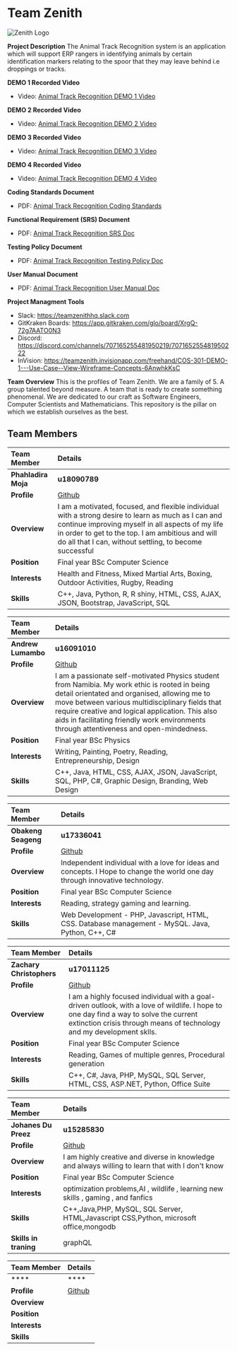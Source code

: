 # Team Zenith

![Zenith Logo](https://teamzenith.educationhost.cloud/images/ZenithEpiuseATR3.png)

**Project Description**
The Animal Track Recognition system is an application which will support ERP rangers in identifying animals by certain identification markers relating to the spoor that they may leave behind i.e droppings or tracks.

**DEMO 1 Recorded Video**
* Video: [Animal Track Recognition DEMO 1 Video](https://drive.google.com/file/d/1wPRWSZfDXdYjMZgVQhYv0WJvxW_datI-/view?usp=sharing)

**DEMO 2 Recorded Video**
* Video: [Animal Track Recognition DEMO 2 Video](https://drive.google.com/file/d/1Wsltu0sKa-cJ66aMKDCI91PJNubGCKhR/view?usp=sharing)

**DEMO 3 Recorded Video**
* Video: [Animal Track Recognition DEMO 3 Video](https://drive.google.com/file/d/1NfFtj9OYAtGpqkuROMzn-vF3PaGLdv0p/view?usp=sharing)

**DEMO 4 Recorded Video**
* Video: [Animal Track Recognition DEMO 4 Video](https://drive.google.com/file/d/1xiYPTq3g1Q2vpbbSa_twDK6jZbVKGuZs/view?usp=sharing)

**Coding Standards Document**
* PDF: [Animal Track Recognition Coding Standards](https://drive.google.com/file/d/1Eb0PFPzKs8F8VZHP1lAfKrqgMnvFt7ab/view?usp=sharing)

**Functional Requirement (SRS) Document**
* PDF: [Animal Track Recognition SRS Doc](https://drive.google.com/file/d/1B2uRbB4OfB8ZyqGJhJZgpsOzRUC537nE/view?usp=sharing)

**Testing Policy Document**
* PDF: [Animal Track Recognition Testing Policy Doc](https://drive.google.com/file/d/1rzsviKbDg-vjijxBzxvjNvDEdMghTkkW/view?usp=sharing)

**User Manual Document**
* PDF: [Animal Track Recognition User Manual Doc](https://drive.google.com/file/d/138Y-w3XJszpY5oBIsyVg4-csuZC8hga1/view?usp=sharing)

**Project Managment Tools**
* Slack: https://teamzenithhq.slack.com
* GitKraken Boards: https://app.gitkraken.com/glo/board/XrgQ-72g7AATO0N3
* Discord: https://discord.com/channels/707165255481950219/707165255481950222
* InVision: https://teamzenith.invisionapp.com/freehand/COS-301-DEMO-1---Use-Case--View-Wireframe-Concepts-6AnwhkKsC

**Team Overview**
This is the profiles of Team Zenith. We are a family of 5. A group talented beyond measure. A team that is ready to create something phenomenal. We are dedicated to our craft as Software Engineers, Computer Scientists and Mathematicians. This repository is the pillar on which we establish ourselves as the best.
## **Team Members**

|Team Member | Details | 
| :---         | :---         |  
|**Phahladira Moja**|    **u18090789**   |
|**Profile** |[Github](https://phahla.github.io/)|
|**Overview**|I am a motivated, focused, and flexible individual with a strong desire to learn as much as I can and continue improving myself in all aspects of my life in order to get to the top. I am ambitious and will do all that I can, without settling, to become successful|
|**Position** |Final year BSc Computer Science|
|**Interests** |Health and Fitness, Mixed Martial Arts, Boxing, Outdoor Activities, Rugby, Reading|
|**Skills**|C++, Java, Python, R, R shiny,  HTML, CSS, AJAX, JSON, Bootstrap, JavaScript, SQL|

|Team Member | Details | 
| :---         | :---         |  
|**Andrew Lumambo**|    **u16091010**   |
|**Profile** |[Github](https://andrewlumambo.github.io/)|
|**Overview**|I am a passionate self-motivated Physics student from Namibia. My work ethic is rooted in being detail orientated and organised, allowing me to move between various multidisciplinary fields that require creative and logical application. This also aids in facilitating friendly work environments through attentiveness and open-mindedness.|
|**Position** |Final year BSc Physics|
|**Interests** |Writing, Painting, Poetry, Reading, Entrepreneurship, Design|
|**Skills**|C++, Java, HTML, CSS, AJAX, JSON, JavaScript, SQL, PHP, C#, Graphic Design, Branding, Web Design|

|Team Member | Details | 
| :---         | :---         |  
|**Obakeng Seageng**|    **u17336041**   |
|**Profile** |[Github](https://obakengseageng.github.io/)|
|**Overview**|Independent individual with a love for ideas and concepts. I Hope to change the world one day through innovative technology.|
|**Position** |Final year BSc Computer Science|
|**Interests** |Reading, strategy gaming and learning.|
|**Skills**|Web Development - PHP, Javascript, HTML, CSS. Database management - MySQL. Java, Python, C++, C#|

|Team Member | Details | 
| :---         | :---         |  
|**Zachary Christophers**|    **u17011125**   |
|**Profile** |[Github](https://zachgc.github.io/)|
|**Overview**|I am a highly focused individual with a goal-driven outlook, with a love of wildlife. I hope to one day find a way to solve the current extinction crisis through means of technology and my development sklls.|
|**Position** |Final year BSc Computer Science|
|**Interests** |Reading, Games of multiple genres, Procedural generation|
|**Skills**|C++, C#, Java, PHP, MySQL, SQL Server, HTML, CSS, ASP.NET, Python, Office Suite|

|Team Member | Details | 
| :---         | :---         |  
|**Johanes Du Preez**|    **u15285830**   |
|**Profile** |[Github]()|
|**Overview**|I am highly creative and diverse in knowledge and always willing to learn that with I don't know|
|**Position** |Final year BSc Computer Science|
|**Interests** |optimization problems,AI , wildlife , learning new skills , gaming , and fanfics|
|**Skills**|C++,Java,PHP, MySQL, SQL Server, HTML,Javascript CSS,Python, microsoft office,mongodb|
|**Skills in traning**|graphQL| 

|Team Member | Details | 
| :---         | :---         |  
|****|    ****   |
|**Profile** |[Github](https://greenlizzerd.github.io/)|
|**Overview**||
|**Position** ||
|**Interests** ||
|**Skills**||

